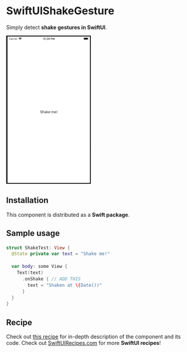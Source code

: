 # SwiftUIShakeGesture

Simply detect **shake gestures in SwiftUI**.

![Preview](https://github.com/globulus/swiftui-shake-gesture/blob/main/Images/preview.gif?raw=true)

## Installation

This component is distributed as a **Swift package**.

## Sample usage

```swift
struct ShakeTest: View {
  @State private var text = "Shake me!"
    
  var body: some View {
    Text(text)
      .onShake { // ADD THIS
        text = "Shaken at \(Date())"
      }
  }
}
```

## Recipe

Check out [this recipe](https://swiftuirecipes.com/blog/shake-gesture-in-swiftuii) for in-depth description of the component and its code. Check out [SwiftUIRecipes.com](https://swiftuirecipes.com) for more **SwiftUI recipes**!
